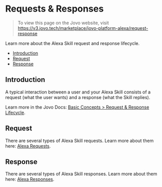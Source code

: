 # Requests & Responses

> To view this page on the Jovo website, visit https://v3.jovo.tech/marketplace/jovo-platform-alexa/request-response

Learn more about the Alexa Skill request and response lifecycle.

* [Introduction](#introduction)
* [Request](#request)
* [Response](#response)

## Introduction

A typical interaction between a user and your Alexa Skill consists of a request (what the user wants) and a response (what the Skill replies).

Learn more in the Jovo Docs: [Basic Concepts > Request & Response Lifecycle](https://v3.jovo.tech/docs/requests-responses).


## Request

There are several types of Alexa Skill requests. Learn more about them here: [Alexa Requests](./request.md).

## Response

There are several types of Alexa Skill responses. Learn more about them here: [Alexa Responses](./response.md).